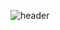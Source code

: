 ![header](https://capsule-render.vercel.app/api?type=speech&color=auto&height=1200px&section=header&text=rang.dev)
